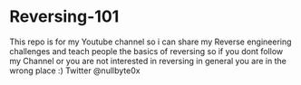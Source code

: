# Reversing-101

This repo is for my Youtube channel so i can share my Reverse engineering challenges and teach people the basics of reversing
so if you dont follow my Channel or you are not interested in reversing in general you are in the wrong place :)
Twitter @nullbyte0x
